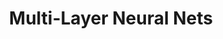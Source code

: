---
types: "word"

title: "Multi-Layer Neural Nets"

categories: ['']

tags: ['Multi', 'Layer', 'Neural', 'Nets']

arabic: 'الشبكات العصبية متعددة الطبقات'

arexps: []

enwords: ['Multi-Layer Neural Nets']

enexps: []

arlexicons: 'ش'

enlexicons: 'M'

authors: ['Ruqayya Roshdy']

translators: ['']

citations: 'العربية والذكاء الاصطناعي'

sources: 'مركز الملك عبدالله بن عبدالعزيز الدولي لخدمة اللغة العربية'

word: "true"

slug: ""
---